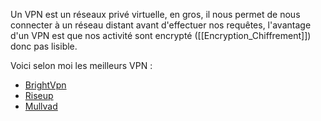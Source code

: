 
Un VPN est un réseaux privé virtuelle, en gros, il nous permet de nous connecter à un réseau distant avant d'effectuer nos requêtes, l'avantage d'un VPN est que nos activité sont encrypté ([[Encryption_Chiffrement]]) donc pas lisible.

Voici selon moi les meilleurs VPN :
- [BrightVpn](https://brightvpn.com/?lang=fr)
- [Riseup](https://riseup.net/fr)
- [Mullvad](https://mullvad.net/fr)

